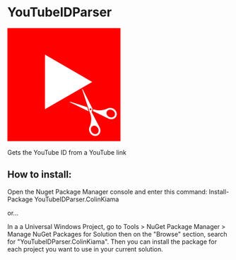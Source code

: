 # YouTubeIDParser

![alt-text](https://github.com/colinkiama/YouTubeIDParser/blob/master/YTIDParserIcon.png)

Gets the YouTube ID from a YouTube link

## How to install:
Open the Nuget Package Manager console and enter this command:
Install-Package YouTubeIDParser.ColinKiama

or...

In a a Universal Windows Project, go to Tools > NuGet Package Manager > Manage NuGet Packages for Solution then on the "Browse" section, search for "YouTubeIDParser.ColinKiama". Then you can install the package for each project you want to use in your current solution.




